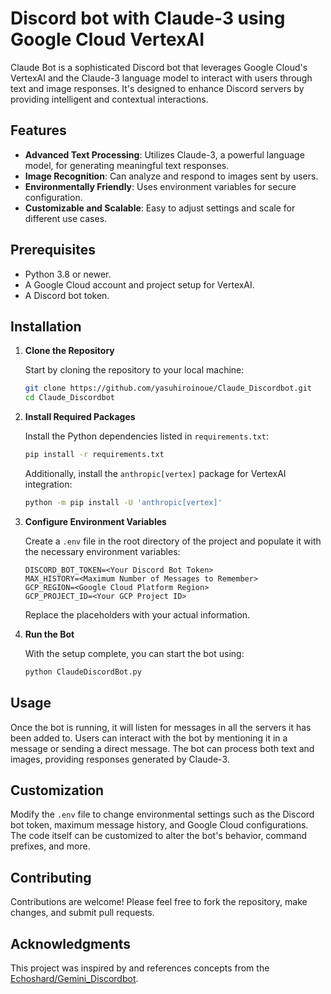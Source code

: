 # Discord bot with Claude-3 using Google Cloud VertexAI

Claude Bot is a sophisticated Discord bot that leverages Google Cloud's VertexAI and the Claude-3 language model to interact with users through text and image responses. It's designed to enhance Discord servers by providing intelligent and contextual interactions.

## Features

- **Advanced Text Processing**: Utilizes Claude-3, a powerful language model, for generating meaningful text responses.
- **Image Recognition**: Can analyze and respond to images sent by users.
- **Environmentally Friendly**: Uses environment variables for secure configuration.
- **Customizable and Scalable**: Easy to adjust settings and scale for different use cases.

## Prerequisites

- Python 3.8 or newer.
- A Google Cloud account and project setup for VertexAI.
- A Discord bot token.

## Installation

1. **Clone the Repository**

   Start by cloning the repository to your local machine:

   ```bash
   git clone https://github.com/yasuhiroinoue/Claude_Discordbot.git
   cd Claude_Discordbot
   ```

2. **Install Required Packages**

   Install the Python dependencies listed in `requirements.txt`:

   ```bash
   pip install -r requirements.txt
   ```

   Additionally, install the `anthropic[vertex]` package for VertexAI integration:

   ```bash
   python -m pip install -U 'anthropic[vertex]'
   ```

3. **Configure Environment Variables**

   Create a `.env` file in the root directory of the project and populate it with the necessary environment variables:

   ```
   DISCORD_BOT_TOKEN=<Your Discord Bot Token>
   MAX_HISTORY=<Maximum Number of Messages to Remember>
   GCP_REGION=<Google Cloud Platform Region>
   GCP_PROJECT_ID=<Your GCP Project ID>
   ```

   Replace the placeholders with your actual information.

4. **Run the Bot**

   With the setup complete, you can start the bot using:

   ```bash
   python ClaudeDiscordBot.py
   ```

## Usage

Once the bot is running, it will listen for messages in all the servers it has been added to. Users can interact with the bot by mentioning it in a message or sending a direct message. The bot can process both text and images, providing responses generated by Claude-3.

## Customization

Modify the `.env` file to change environmental settings such as the Discord bot token, maximum message history, and Google Cloud configurations. The code itself can be customized to alter the bot's behavior, command prefixes, and more.

## Contributing

Contributions are welcome! Please feel free to fork the repository, make changes, and submit pull requests.

## Acknowledgments
This project was inspired by and references concepts from the [Echoshard/Gemini_Discordbot](https://github.com/Echoshard/Gemini_Discordbot/tree/main). 
